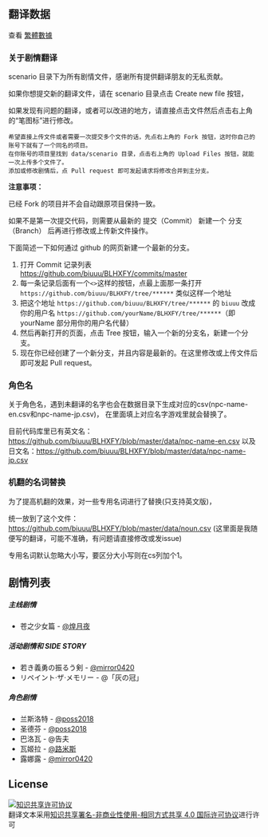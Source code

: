 ## 翻译数据
查看 [繁體數據](https://github.com/biuuu/BLHXFY-HANT)
### 关于剧情翻译
scenario 目录下为所有剧情文件，感谢所有提供翻译朋友的无私贡献。

如果你想提交新的翻译文件，请在 scenario 目录点击 Create new file 按钮，

如果发现有问题的翻译，或者可以改进的地方，请直接点击文件然后点击右上角的“笔图标”进行修改。
```
希望直接上传文件或者需要一次提交多个文件的话，先点右上角的 Fork 按钮，这时你自己的账号下就有了一个同名的项目。
在你账号的项目里找到 data/scenario 目录，点击右上角的 Upload Files 按钮，就能一次上传多个文件了。
添加或修改剧情后，点 Pull request 即可发起请求将修改合并到主分支。
```

**注意事项：**

已经 Fork 的项目并不会自动跟原项目保持一致。

如果不是第一次提交代码，则需要从最新的 提交（Commit） 新建一个 分支（Branch） 后再进行修改或上传新文件操作。

下面简述一下如何通过 github 的网页新建一个最新的分支。
1. 打开 Commit 记录列表 https://github.com/biuuu/BLHXFY/commits/master
2. 每一条记录后面有一个`<>`这样的按钮，点最上面那一条打开 `https://github.com/biuuu/BLHXFY/tree/******` 类似这样一个地址
3. 把这个地址 `https://github.com/biuuu/BLHXFY/tree/******` 的 `biuuu` 改成你的用户名 `https://github.com/yourName/BLHXFY/tree/******`（即yourName 部分用你的用户名代替）
4. 然后再新打开的页面，点击 Tree 按钮，输入一个新的分支名，新建一个分支。
5. 现在你已经创建了一个新分支，并且内容是最新的。在这里修改或上传文件后即可发起 Pull request。


### 角色名
关于角色名，遇到未翻译的名字也会在数据目录下生成对应的csv(npc-name-en.csv和npc-name-jp.csv)，
在里面填上对应名字游戏里就会替换了。

目前代码库里已有英文名：https://github.com/biuuu/BLHXFY/blob/master/data/npc-name-en.csv 以及日文名：https://github.com/biuuu/BLHXFY/blob/master/data/npc-name-jp.csv

### 机翻的名词替换
为了提高机翻的效果，对一些专用名词进行了替换(只支持英文版)，

统一放到了这个文件：https://github.com/biuuu/BLHXFY/blob/master/data/noun.csv (这里面是我随便写的翻译，可能不准确，有问题请直接修改或发issue)

专用名词默认忽略大小写，要区分大小写则在cs列加个1。

## 剧情列表
##### 主线剧情
* 苍之少女篇  -  [@煌月夜](https://github.com/KoutsukiYakou)
##### 活动剧情和 SIDE STORY
* 若き義勇の振るう剣  -  [@mirror0420](https://github.com/mirror0420)
* リペイント·ザ·メモリー  -  @「灰の冠」
##### 角色剧情
* 兰斯洛特  -  [@poss2018](https://github.com/poss2018)
* 圣德芬  -  [@poss2018](https://github.com/poss2018)
* 巴洛瓦  -  @告夫
* 瓦姬拉  -  [@路米斯](https://github.com/toloomis)
* 露娜露  -  [@mirror0420](https://github.com/mirror0420)
## License
<a rel="license" href="http://creativecommons.org/licenses/by-nc-sa/4.0/"><img alt="知识共享许可协议" style="border-width:0" src="https://i.creativecommons.org/l/by-nc-sa/4.0/88x31.png" /></a><br />翻译文本采用<a rel="license" href="http://creativecommons.org/licenses/by-nc-sa/4.0/">知识共享署名-非商业性使用-相同方式共享 4.0 国际许可协议</a>进行许可
